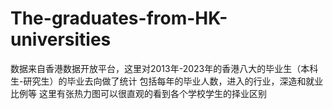 # The-graduates-from-HK-universities
数据来自香港数据开放平台，这里对2013年-2023年的香港八大的毕业生（本科生-研究生）的毕业去向做了统计
包括每年的毕业人数，进入的行业，深造和就业比例等
这里有张热力图可以很直观的看到各个学校学生的择业区别
